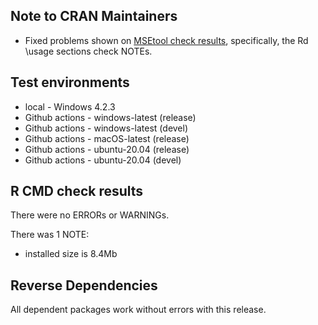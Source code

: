 ## Note to CRAN Maintainers

- Fixed problems shown on [MSEtool check results](https://cran.r-project.org/web/checks/check_results_MSEtool.html),
 specifically, the Rd \usage sections check NOTEs.

## Test environments
* local - Windows 4.2.3
* Github actions - windows-latest (release)
* Github actions - windows-latest (devel)
* Github actions - macOS-latest (release)
* Github actions - ubuntu-20.04 (release)
* Github actions - ubuntu-20.04 (devel)


## R CMD check results
There were no ERRORs or WARNINGs. 

There was 1 NOTE:
  - installed size is 8.4Mb

## Reverse Dependencies
All dependent packages work without errors with this release.
